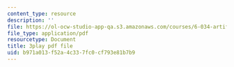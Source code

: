 ```yaml
---
content_type: resource
description: ''
file: https://ol-ocw-studio-app-qa.s3.amazonaws.com/courses/6-034-artificial-intelligence-fall-2010/b971a013f52a4c337fc0cf793e81b7b9_TjZBTDzGeGg.pdf
file_type: application/pdf
resourcetype: Document
title: 3play pdf file
uid: b971a013-f52a-4c33-7fc0-cf793e81b7b9
---
```


